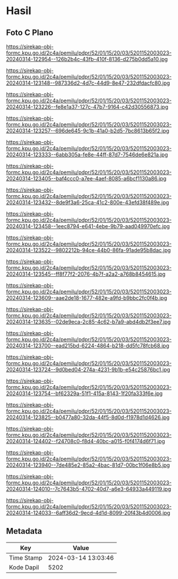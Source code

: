 # Hasil

## Foto C Plano

https://sirekap-obj-formc.kpu.go.id/2c4a/pemilu/pdpr/52/01/15/20/03/5201152003023-20240314-122954--126b2b4c-43fb-410f-8136-d275b0dd5a10.jpg

https://sirekap-obj-formc.kpu.go.id/2c4a/pemilu/pdpr/52/01/15/20/03/5201152003023-20240314-123148--987336d2-4d7c-44d9-8e47-232dfdacfc80.jpg

https://sirekap-obj-formc.kpu.go.id/2c4a/pemilu/pdpr/52/01/15/20/03/5201152003023-20240314-123226--fe8e1a37-127c-47b7-9164-c42d30556873.jpg

https://sirekap-obj-formc.kpu.go.id/2c4a/pemilu/pdpr/52/01/15/20/03/5201152003023-20240314-123257--696de645-9c1b-41a0-b2d5-7bc8613b65f2.jpg

https://sirekap-obj-formc.kpu.go.id/2c4a/pemilu/pdpr/52/01/15/20/03/5201152003023-20240314-123333--6abb305a-fe8e-44ff-87d7-7546de6e821a.jpg

https://sirekap-obj-formc.kpu.go.id/2c4a/pemilu/pdpr/52/01/15/20/03/5201152003023-20240314-123405--baf4ccc0-a7ee-4aef-8085-a6bcf1130a86.jpg

https://sirekap-obj-formc.kpu.go.id/2c4a/pemilu/pdpr/52/01/15/20/03/5201152003023-20240314-123432--8de9f3a6-25ca-41c2-800e-43efd38f489e.jpg

https://sirekap-obj-formc.kpu.go.id/2c4a/pemilu/pdpr/52/01/15/20/03/5201152003023-20240314-123458--1eec8794-e641-4ebe-9b79-aad049970efc.jpg

https://sirekap-obj-formc.kpu.go.id/2c4a/pemilu/pdpr/52/01/15/20/03/5201152003023-20240314-123522--9802212b-94ce-44b0-86fa-91ade95b8dac.jpg

https://sirekap-obj-formc.kpu.go.id/2c4a/pemilu/pdpr/52/01/15/20/03/5201152003023-20240314-123545--ff8f77f2-2076-4b7f-a2a2-a768b8454615.jpg

https://sirekap-obj-formc.kpu.go.id/2c4a/pemilu/pdpr/52/01/15/20/03/5201152003023-20240314-123609--aae2de18-1677-482e-a9fd-b9bbc2fc0f4b.jpg

https://sirekap-obj-formc.kpu.go.id/2c4a/pemilu/pdpr/52/01/15/20/03/5201152003023-20240314-123635--02de9eca-2c85-4c62-b7a9-abd4db2f3ee7.jpg

https://sirekap-obj-formc.kpu.go.id/2c4a/pemilu/pdpr/52/01/15/20/03/5201152003023-20240314-123700--ead215bd-6224-4864-b218-dd5fc78fcb68.jpg

https://sirekap-obj-formc.kpu.go.id/2c4a/pemilu/pdpr/52/01/15/20/03/5201152003023-20240314-123724--9d0bed04-274a-4231-9b1b-e54c25876bc1.jpg

https://sirekap-obj-formc.kpu.go.id/2c4a/pemilu/pdpr/52/01/15/20/03/5201152003023-20240314-123754--bf62329a-51f1-415a-8143-1f20fa333f6e.jpg

https://sirekap-obj-formc.kpu.go.id/2c4a/pemilu/pdpr/52/01/15/20/03/5201152003023-20240314-123825--b0477a80-32da-44f5-8d0d-f1978d1d4626.jpg

https://sirekap-obj-formc.kpu.go.id/2c4a/pemilu/pdpr/52/01/15/20/03/5201152003023-20240314-124402--f24708c0-f8d4-40bc-a015-f0f4174d6f71.jpg

https://sirekap-obj-formc.kpu.go.id/2c4a/pemilu/pdpr/52/01/15/20/03/5201152003023-20240314-123940--7de485e2-85a2-4bac-81d7-00bc1f06e8b5.jpg

https://sirekap-obj-formc.kpu.go.id/2c4a/pemilu/pdpr/52/01/15/20/03/5201152003023-20240314-124010--7c7643b5-4702-40d7-a6e3-64933a449119.jpg

https://sirekap-obj-formc.kpu.go.id/2c4a/pemilu/pdpr/52/01/15/20/03/5201152003023-20240314-124033--6aff36d2-9ecd-4d1d-8099-20f43b4d0006.jpg


## Metadata

| Key        | Value               |
| ---------- | ------------------- |
| Time Stamp | 2024-03-14 13:03:46 |
| Kode Dapil | 5202                |



